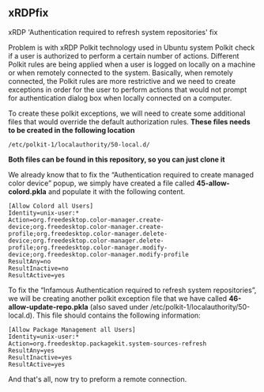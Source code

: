## xRDPfix
xRDP 'Authentication required to refresh system repositories' fix

Problem is with xRDP Polkit technology used in Ubuntu system Polkit check if a user is authorized to perform a certain number of actions.  Different Polkit rules are being applied when a user is logged on locally on a machine or when remotely connected to the system. Basically, when remotely connected, the Polkit rules are more restrictive and we need to create exceptions in order for the user to perform actions that would not prompt for authentication dialog box when locally connected on a computer.

To create these polkit exceptions, we will need to create some additional files that would override the default authorization rules. 
**These files needs to be created in the following location**

`/etc/polkit-1/localauthority/50-local.d/`

**Both files can be found in this repository, so you can just clone it**

We already know that to fix the “Authentication required to create managed color device” popup, we simply have created a file called **45-allow-colord.pkla** and populate it with the following content.

```
[Allow Colord all Users]
Identity=unix-user:*
Action=org.freedesktop.color-manager.create-device;org.freedesktop.color-manager.create-profile;org.freedesktop.color-manager.delete-device;org.freedesktop.color-manager.delete-profile;org.freedesktop.color-manager.modify-device;org.freedesktop.color-manager.modify-profile
ResultAny=no
ResultInactive=no
ResultActive=yes
```

To fix the “Infamous Authentication required to refresh system repositories”, we will be creating another polkit exception file that we have called **46-allow-update-repo.pkla** (also saved under /etc/polkit-1/localauthority/50-local.d).
This file should contains the following information:

```
[Allow Package Management all Users]
Identity=unix-user:*
Action=org.freedesktop.packagekit.system-sources-refresh
ResultAny=yes
ResultInactive=yes
ResultActive=yes
```

And that's all, now try to preform a remote connection.
